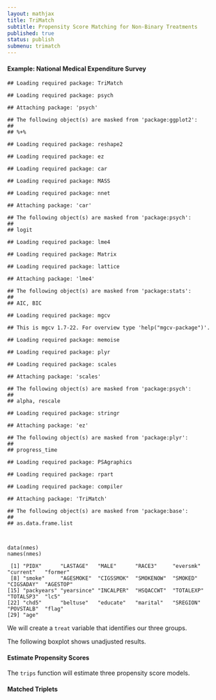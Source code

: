 ```yaml
---
layout: mathjax	
title: TriMatch
subtitle: Propensity Score Matching for Non-Binary Treatments
published: true
status: publish
submenu: trimatch
---
```

 
#### Example: National Medical Expenditure Survey
 

    ## Loading required package: TriMatch

    ## Loading required package: psych

    ## Attaching package: 'psych'

    ## The following object(s) are masked from 'package:ggplot2':
    ## 
    ## %+%

    ## Loading required package: reshape2

    ## Loading required package: ez

    ## Loading required package: car

    ## Loading required package: MASS

    ## Loading required package: nnet

    ## Attaching package: 'car'

    ## The following object(s) are masked from 'package:psych':
    ## 
    ## logit

    ## Loading required package: lme4

    ## Loading required package: Matrix

    ## Loading required package: lattice

    ## Attaching package: 'lme4'

    ## The following object(s) are masked from 'package:stats':
    ## 
    ## AIC, BIC

    ## Loading required package: mgcv

    ## This is mgcv 1.7-22. For overview type 'help("mgcv-package")'.

    ## Loading required package: memoise

    ## Loading required package: plyr

    ## Loading required package: scales

    ## Attaching package: 'scales'

    ## The following object(s) are masked from 'package:psych':
    ## 
    ## alpha, rescale

    ## Loading required package: stringr

    ## Attaching package: 'ez'

    ## The following object(s) are masked from 'package:plyr':
    ## 
    ## progress_time

    ## Loading required package: PSAgraphics

    ## Loading required package: rpart

    ## Loading required package: compiler

    ## Attaching package: 'TriMatch'

    ## The following object(s) are masked from 'package:base':
    ## 
    ## as.data.frame.list

 

    data(nmes)
    names(nmes)

     [1] "PIDX"      "LASTAGE"   "MALE"      "RACE3"     "eversmk"   "current"   "former"   
     [8] "smoke"     "AGESMOKE"  "CIGSSMOK"  "SMOKENOW"  "SMOKED"    "CIGSADAY"  "AGESTOP"  
    [15] "packyears" "yearsince" "INCALPER"  "HSQACCWT"  "TOTALEXP"  "TOTALSP3"  "lc5"      
    [22] "chd5"      "beltuse"   "educate"   "marital"   "SREGION"   "POVSTALB"  "flag"     
    [29] "age"      

 
We will create a `treat` variable that identifies our three groups.
 


 
The following boxplot shows unadjusted results.
 


 
#### Estimate Propensity Scores
 
The `trips` function will estimate three propensity score models.
 


 
 


 
#### Matched Triplets
 
